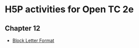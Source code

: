 <h1>H5P activities for Open TC 2e</h1>
  <h2>Chapter 12</h2>
    <ul>
      <li><a href="/chapter-12-block-letter-format-example.html">Block Letter Format</a></li>
    </ul>
